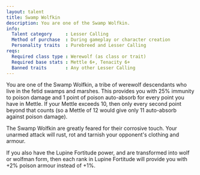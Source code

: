 ```yaml
---
layout: talent
title: Swamp Wolfkin
description: You are one of the Swamp Wolfkin.
info:
  Talent category     : Lesser Calling
  Method of purchase  : During gameplay or character creation
  Personality traits  : Purebreed and Lesser Calling
reqs:
  Required class type : Werewolf (as class or trait)
  Required base stats : Mettle 6+, Tenacity 6+
  Banned traits       : Any other Lesser Calling
---
```


You are one of the Swamp Wolfkin, a tribe of werewolf descendants who live in
the fetid swamps and marshes.  This provides you with 25% immunity to poison
damage and 1 point of poison auto-absorb for every point you have in Mettle.
If your Mettle exceeds 10, then only every second point beyond that counts (so
a Mettle of 12 would give only 11 auto-absorb against poison damage).

The Swamp Wolfkin are greatly feared for their corrosive touch.  Your unarmed
attack will rust, rot and tarnish your opponent's clothing and armour.

If you also have the Lupine Fortitude power, and are transformed into wolf or
wolfman form, then each rank in Lupine Fortitude will provide you with +2%
poison armour instead of +1%.
